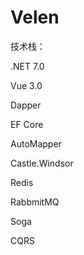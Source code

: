 # Velen
技术栈：

.NET 7.0

Vue 3.0

Dapper

EF Core

AutoMapper

Castle.Windsor

Redis

RabbmitMQ

Soga

CQRS
